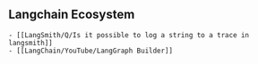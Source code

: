 ## Langchain Ecosystem
	- [[LangSmith/Q/Is it possible to log a string to a trace in langsmith]]
	- [[LangChain/YouTube/LangGraph Builder]]